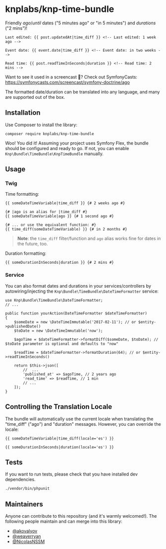 # knplabs/knp-time-bundle

Friendly *ago*/*until* dates ("5 minutes ago" or "in 5 minutes") and *durations* ("2 mins")!

```twig
Last edited: {{ post.updatedAt|time_diff }} <!-- Last edited: 1 week ago -->

Event date: {{ event.date|time_diff }} <!-- Event date: in two weeks -->

Read time: {{ post.readTimeInSeconds|duration }} <!-- Read time: 2 mins -->
```

Want to see it used in a screencast 🎥? Check out SymfonyCasts: https://symfonycasts.com/screencast/symfony-doctrine/ago

The formatted date/duration can be translated into any language, and many are supported out of the box.

## Installation

Use Composer to install the library:

```
composer require knplabs/knp-time-bundle
```

Woo! You did it! Assuming your project uses Symfony Flex, the
bundle should be configured and ready to go. If not, you
can enable `Knp\Bundle\TimeBundle\KnpTimeBundle` manually.

## Usage

### Twig

Time formatting:

```twig
{{ someDateTimeVariable|time_diff }} {# 2 weeks ago #}

{# |ago is an alias for |time_diff #}
{{ someDateTimeVariable|ago }} {# 1 second ago #}

{# ... or use the equivalent function: #}
{{ time_diff(someDateTimeVariable) }} {# in 2 months #}
```

> **Note**: the `time_diff` filter/function and `ago` alias works fine for dates in the future, too. 

Duration formatting:

```twig
{{ someDurationInSeconds|duration }} {# 2 mins #}
```

### Service

You can also format dates and durations in your services/controllers by autowiring/injecting the
`Knp\Bundle\TimeBundle\DateTimeFormatter` service:

```
use Knp\Bundle\TimeBundle\DateTimeFormatter;
// ...

public function yourAction(DateTimeFormatter $dateTimeFormatter)
{
    $someDate = new \DateTimeImmutable('2017-02-11'); // or $entity->publishedDate()
    $toDate = new \DateTimeImmutable('now');

    $agoTime = $dateTimeFormatter->formatDiff($someDate, $toDate); // $toDate parameter is optional and defaults to "now"

    $readTime = $dateTimeFormatter->formatDuration(64); // or $entity->readTimeInSeconds()

    return $this->json([
        //  ...
        'published_at' => $agoTime, // 2 years ago
        'read_time' => $readTime, // 1 min
        // ...
    ]);
}
```

## Controlling the Translation Locale

The bundle will automatically use the current locale when translating
the "time_diff" ("ago") and "duration" messages. However, you can override
the locale:

```twig
{{ someDateTimeVariable|time_diff(locale='es') }}

{{ someDurationInSeconds|duration(locale='es') }}
```

## Tests

If you want to run tests, please check that you have installed dev dependencies.

```bash
./vendor/bin/phpunit
```

## Maintainers

Anyone can contribute to this repository (and it's warmly welcomed!). The following
people maintain and can merge into this library:

 - [@akovalyov](https://github.com/akovalyov)
 - [@weaverryan](https://github.com/weaverryan)
 - [@NicolasNSSM](https://github.com/NicolasNSSM)
